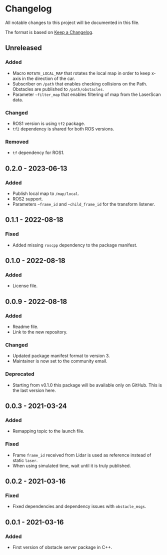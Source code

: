# Changelog
All notable changes to this project will be documented in this file.

The format is based on [Keep a Changelog](http://keepachangelog.com/).

## Unreleased
### Added
- Macro `ROTATE_LOCAL_MAP` that rotates the local map in order to keep x-axis in the direction of the car.
- Subscriber on `/path` that enables checking collisions on the Path. Obstacles are published to `/path/obstacles`.
- Parameter `~filter_map` that enables filtering of map from the LaserScan data.

### Changed
- ROS1 version is using `tf2` package.
- `tf2` dependency is shared for both ROS versions.

### Removed
- `tf` dependency for ROS1.

## 0.2.0 - 2023-06-13
### Added
- Publish local map to `/map/local`.
- ROS2 support.
- Parameters `~frame_id` and `~child_frame_id` for the transform listener.

## 0.1.1 - 2022-08-18
### Fixed
- Added missing `roscpp` dependency to the package manifest.

## 0.1.0 - 2022-08-18
### Added
- License file.

## 0.0.9 - 2022-08-18
### Added
- Readme file.
- Link to the new repository.

### Changed
- Updated package manifest format to version 3.
- Maintainer is now set to the community email.

### Deprecated
- Starting from v0.1.0 this package will be available only on GitHub. This is the last version here.

## 0.0.3 - 2021-03-24
### Added
- Remapping topic to the launch file.

### Fixed
- Frame `frame_id` received from Lidar is used as reference instead of static `laser`.
- When using simulated time, wait until it is truly published.

## 0.0.2 - 2021-03-16
### Fixed
- Fixed dependencies and dependency issues with `obstacle_msgs`.

## 0.0.1 - 2021-03-16
### Added
- First version of obstacle server package in C++.
